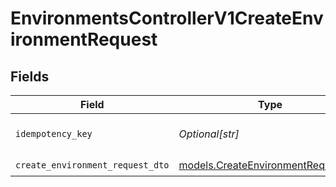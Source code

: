 # EnvironmentsControllerV1CreateEnvironmentRequest


## Fields

| Field                                                                          | Type                                                                           | Required                                                                       | Description                                                                    |
| ------------------------------------------------------------------------------ | ------------------------------------------------------------------------------ | ------------------------------------------------------------------------------ | ------------------------------------------------------------------------------ |
| `idempotency_key`                                                              | *Optional[str]*                                                                | :heavy_minus_sign:                                                             | A header for idempotency purposes                                              |
| `create_environment_request_dto`                                               | [models.CreateEnvironmentRequestDto](../models/createenvironmentrequestdto.md) | :heavy_check_mark:                                                             | N/A                                                                            |